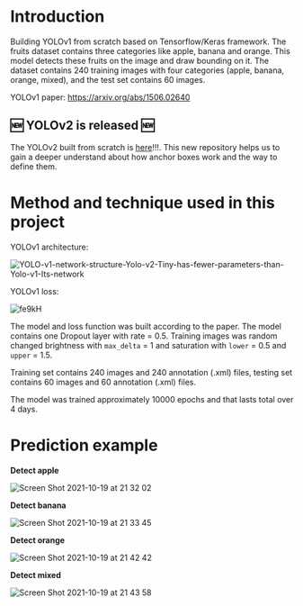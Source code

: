 # **Introduction** 

Building YOLOv1 from scratch based on Tensorflow/Keras framework. The fruits dataset contains three categories like apple, banana and orange. This model detects these fruits on the image and draw bounding on it. The dataset contains 240 training images with four categories (apple, banana, orange, mixed), and the test set contains 60 images. 

YOLOv1 paper: https://arxiv.org/abs/1506.02640

## **<span>&#x1F195;</span> YOLOv2 is released <span>&#x1F195;</span>**

The YOLOv2 built from scratch is [here](https://github.com/GiaKhangLuu/YOLOv2_from_scratch)!!!. This new repository helps us to gain a deeper understand about how anchor boxes work and the way to define them.

# **Method and technique used in this project**

YOLOv1 architecture:

![YOLO-v1-network-structure-Yolo-v2-Tiny-has-fewer-parameters-than-Yolo-v1-Its-network](https://user-images.githubusercontent.com/64302789/137927802-dc25e1b0-9360-446a-9f83-0b3facef9071.jpg)

YOLOv1 loss:

![fe9kH](https://user-images.githubusercontent.com/64302789/137928076-b61d4ef7-9eb7-4a6a-82eb-ac0fe0f3f02a.png)

The model and loss function was built according to the paper. The model contains one Dropout layer with rate = 0.5. Training images was random changed brightness with `max_delta` = 1 and saturation with `lower` = 0.5 and `upper` = 1.5. 

Training set contains 240 images and 240 annotation (.xml) files, testing set contains 60 images and 60 annotation (.xml) files.

The model was trained approximately 10000 epochs and that lasts total over 4 days.

# **Prediction example**

**Detect apple**

![Screen Shot 2021-10-19 at 21 32 02](https://user-images.githubusercontent.com/64302789/137931769-86b7d88a-02b6-4895-9381-0f2915a9b62a.png)

**Detect banana**

![Screen Shot 2021-10-19 at 21 33 45](https://user-images.githubusercontent.com/64302789/137932094-03d7023c-5652-4755-a6cb-0139094dfc5e.png)

**Detect orange**

![Screen Shot 2021-10-19 at 21 42 42](https://user-images.githubusercontent.com/64302789/137933816-8a085e6b-a77f-4099-9e05-ae7bd5b3e747.png)

**Detect mixed**

![Screen Shot 2021-10-19 at 21 43 58](https://user-images.githubusercontent.com/64302789/137934023-ea88f5d5-f75e-44a6-861f-96d756c97098.png)






